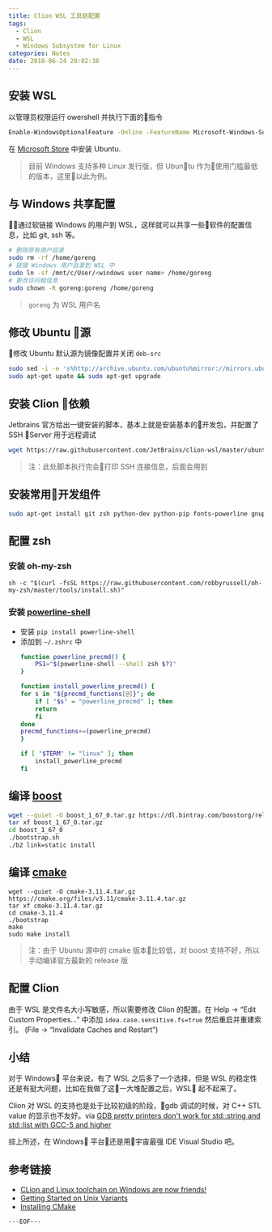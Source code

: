 ```yaml
---
title: Clion WSL 工具链配置
tags:
  - Clion
  - WSL
  - Windows Subsystem for Linux
categories: Notes
date: 2018-06-24 20:02:38
---
```



## 安装 WSL

以管理员权限运行 owershell 并执行下面的指令 
```bash
Enable-WindowsOptionalFeature -Online -FeatureName Microsoft-Windows-Subsystem-Linux
```

在 [Microsoft Store](https://www.microsoft.com/zh-cn/p/ubuntu/9nblggh4msv6?rtc=1) 中安装 Ubuntu.

> 目前 Windows 支持多种 Linux 发行版，但 Ubuntu 作为使用门槛最低的版本，这里以此为例。

## 与 Windows 共享配置

通过软链接 Windows 的用户到 WSL，这样就可以共享一些软件的配置信息，比如 git, ssh 等。

```bash
# 删除原有用户目录
sudo rm -rf /home/goreng
# 链接 Windows 用户目录到 WSL 中
sudo ln -sf /mnt/c/User/<windows user name> /home/goreng
# 更改访问租信息
sudo chown -R goreng:goreng /home/goreng
```
> `goreng` 为 WSL 用户名
<escape><!-- more --></escape>

## 修改 Ubuntu 源

修改 Ubuntu 默认源为镜像配置并关闭 `deb-src`
```bash
sudo sed -i -e 's%http://archive.ubuntu.com/ubuntu%mirror://mirrors.ubuntu.com/mirrors.txt%' -e 's/^deb-src/#deb-src/' /etc/apt/sources.list
sudo apt-get upate && sudo apt-get upgrade
```

## 安装 Clion 依赖

Jetbrains 官方给出一键安装的脚本，基本上就是安装基本的开发包，并配置了 SSH Server 用于远程调试

```bash
wget https://raw.githubusercontent.com/JetBrains/clion-wsl/master/ubuntu_setup_env.sh && bash ubuntu_setup_env.sh
```
> 注：此处脚本执行完会打印 SSH 连接信息，后面会用到

## 安装常用开发组件

```bash
sudo apt-get install git zsh python-dev python-pip fonts-powerline gnupg2 qtbase5-dev
```

## 配置 zsh

### 安装 oh-my-zsh
```
sh -c "$(curl -fsSL https://raw.githubusercontent.com/robbyrussell/oh-my-zsh/master/tools/install.sh)"
```

### 安装 [powerline-shell](https://github.com/b-ryan/powerline-shell)

- 安装 `pip install powerline-shell`
- 添加到 `~/.zshrc` 中
    ```bash
    function powerline_precmd() {
        PS1="$(powerline-shell --shell zsh $?)"
    }

    function install_powerline_precmd() {
    for s in "${precmd_functions[@]}"; do
        if [ "$s" = "powerline_precmd" ]; then
        return
        fi
    done
    precmd_functions+=(powerline_precmd)
    }

    if [ "$TERM" != "linux" ]; then
        install_powerline_precmd
    fi
    ```
## 编译 [boost](https://www.boost.org/)

```bash
wget --quiet -O boost_1_67_0.tar.gz https://dl.bintray.com/boostorg/release/1.67.0/source/boost_1_67_0.tar.gz
tar xf boost_1_67_0.tar.gz
cd boost_1_67_0
./bootstrap.sh
./b2 link=static install
```

## 编译 [cmake](https://cmake.org/)

```
wget --quiet -O cmake-3.11.4.tar.gz  https://cmake.org/files/v3.11/cmake-3.11.4.tar.gz
tar xf cmake-3.11.4.tar.gz
cd cmake-3.11.4
./bootstrap
make
sudo make install
```
> 注：由于 Ubuntu 源中的 cmake 版本比较低，对 boost 支持不好，所以手动编译官方最新的 release 版

## 配置 Clion

由于 WSL 是文件名大小写敏感，所以需要修改 Clion 的配置。在 Help -> “Edit Custom Properties…” 中添加  `idea.case.sensitive.fs=true` 然后重启并重建索引。 (File -> “Invalidate Caches and Restart”) 

## 小结

对于 Windows 平台来说，有了 WSL 之后多了一个选择，但是 WSL 的稳定性还是有挺大问题，比如在我做了这一大堆配置之后，WSL 起不起来了。

Clion 对 WSL 的支持也是处于比较初级的阶段，gdb 调试的时候，对 C++ STL value 的显示也不友好。via [GDB pretty printers don't work for std::string and std::list with GCC-5 and higher
](https://youtrack.jetbrains.com/issue/CPP-6828)

综上所述，在 Windows 平台还是用宇宙最强 IDE Visual Studio 吧。

## 参考链接
- [CLion and Linux toolchain on Windows are now friends!](https://blog.jetbrains.com/clion/2018/01/clion-and-linux-toolchain-on-windows-are-now-friends/)
- [Getting Started on Unix Variants](https://www.boost.org/doc/libs/1_67_0/more/getting_started/unix-variants.html)
- [Installing CMake](https://cmake.org/install/)

`---EOF---`